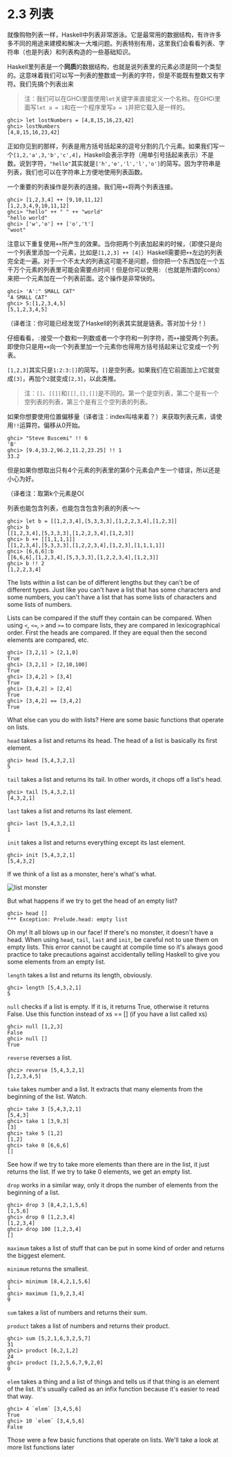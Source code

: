 # 2.3 列表

就像购物列表一样，Haskell中列表非常游泳。它是最常用的数据结构，有许许多多不同的用途来建模和解决一大堆问题。列表特别有用，这里我们会看看列表、字符串（也是列表）和列表构造的一些基础知识。

Haskell里列表是一个**同质**的数据结构，也就是说列表里的元素必须是同一个类型的。这意味着我们可以写一列表的整数或一列表的字符，但是不能既有整数又有字符。我们先搞个列表出来

> 注：我们可以在GHCi里面使用`let`关键字来直接定义一个名称。在GHCi里面写`let a = 1`和在一个程序里写`a = 1`并把它载入是一样的。

    ghci> let lostNumbers = [4,8,15,16,23,42]  
    ghci> lostNumbers  
    [4,8,15,16,23,42]  

正如你见到的那样，列表是用方括号括起来的逗号分割的几个元素。如果我们写一个`[1,2,'a',3,'b','c',4]`，Haskell会表示字符（用单引号括起来表示）不是数。说到字符，`"hello"`其实就是`['h','e','l','l','o']`的简写。因为字符串是列表，我们也可以在字符串上方便地使用列表函数。

一个重要的列表操作是列表的连接。我们用`++`将两个列表连接。

    ghci> [1,2,3,4] ++ [9,10,11,12]  
    [1,2,3,4,9,10,11,12]  
    ghci> "hello" ++ " " ++ "world"  
    "hello world"  
    ghci> ['w','o'] ++ ['o','t']  
    "woot"  

注意以下重复使用`++`所产生的效果。当你把两个列表加起来的时候，（即使只是向一个列表里添加一个元素，比如是`[1,2,3] ++ [4]`）Haskell需要把`++`左边的列表完全走一遍。对于一个不太大的列表这可能不是问题，但你把一个东西加在一个五千万个元素的列表里可能会需要点时间！但是你可以使用`:`（也就是所谓的cons）来把一个元素加在一个列表前面。这个操作是非常快的。

    ghci> 'A':" SMALL CAT"  
    "A SMALL CAT"  
    ghci> 5:[1,2,3,4,5]  
    [5,1,2,3,4,5]  

（译者注：你可能已经发现了Haskell的列表其实就是链表。答对加十分！）

仔细看看，`:`接受一个数和一列数或者一个字符和一列字符，而`++`接受两个列表。即使你只是用`++`向一个列表里加一个元素你也得用方括号括起来让它变成一个列表。

`[1,2,3]`其实只是`1:2:3:[]`的简写。`[]`是空列表。如果我们在它前面加上`3`它就变成`[3]`，再加个`2`就变成`[2,3]`，以此类推。

> 注：`[]`、`[[]]`和`[[],[],[]]`是不同的。第一个是空列表，第二个是有一个空列表的列表，第三个是有三个空列表的列表。

如果你想要使用位置偏移量（译者注：index叫啥来着？）来获取列表元素，请使用`!!`运算符。偏移从0开始。

    ghci> "Steve Buscemi" !! 6  
    'B'  
    ghci> [9.4,33.2,96.2,11.2,23.25] !! 1  
    33.2  

但是如果你想取出只有4个元素的列表里的第6个元素会产生一个错误，所以还是小心为好。

（译者注：取第k个元素是O(

列表也能包含列表，也能包含包含列表的列表～～

    ghci> let b = [[1,2,3,4],[5,3,3,3],[1,2,2,3,4],[1,2,3]]  
    ghci> b  
    [[1,2,3,4],[5,3,3,3],[1,2,2,3,4],[1,2,3]]  
    ghci> b ++ [[1,1,1,1]]  
    [[1,2,3,4],[5,3,3,3],[1,2,2,3,4],[1,2,3],[1,1,1,1]]  
    ghci> [6,6,6]:b  
    [[6,6,6],[1,2,3,4],[5,3,3,3],[1,2,2,3,4],[1,2,3]]  
    ghci> b !! 2  
    [1,2,2,3,4]   

The lists within a list can be of different lengths but they can't be of different types. Just like you can't have a list that has some characters and some numbers, you can't have a list that has some lists of characters and some lists of numbers.

Lists can be compared if the stuff they contain can be compared. When using `<`, `<=`, `>` and `>=` to compare lists, they are compared in lexicographical order. First the heads are compared. If they are equal then the second elements are compared, etc.

    ghci> [3,2,1] > [2,1,0]  
    True  
    ghci> [3,2,1] > [2,10,100]  
    True  
    ghci> [3,4,2] > [3,4]  
    True  
    ghci> [3,4,2] > [2,4]  
    True  
    ghci> [3,4,2] == [3,4,2]  
    True  

What else can you do with lists? Here are some basic functions that operate on lists.

`head` takes a list and returns its head. The head of a list is basically its first element.

    ghci> head [5,4,3,2,1]  
    5   

`tail` takes a list and returns its tail. In other words, it chops off a list's head.

    ghci> tail [5,4,3,2,1]  
    [4,3,2,1]   

`last` takes a list and returns its last element.

    ghci> last [5,4,3,2,1]  
    1   

`init` takes a list and returns everything except its last element.

    ghci> init [5,4,3,2,1]  
    [5,4,3,2]   

If we think of a list as a monster, here's what's what.

![list monster](http://drops.illumer.org/usr/uploads/2014/05/2004517552.png)

But what happens if we try to get the head of an empty list?

    ghci> head []  
    *** Exception: Prelude.head: empty list  

Oh my! It all blows up in our face! If there's no monster, it doesn't have a head. When using `head`, `tail`, `last` and `init`, be careful not to use them on empty lists. This error cannot be caught at compile time so it's always good practice to take precautions against accidentally telling Haskell to give you some elements from an empty list.

`length` takes a list and returns its length, obviously.

    ghci> length [5,4,3,2,1]  
    5  

`null` checks if a list is empty. If it is, it returns True, otherwise it returns False. Use this function instead of xs == [] (if you have a list called xs)

    ghci> null [1,2,3]  
    False  
    ghci> null []  
    True  

`reverse` reverses a list.

    ghci> reverse [5,4,3,2,1]  
    [1,2,3,4,5]  

`take` takes number and a list. It extracts that many elements from the beginning of the list. Watch.

    ghci> take 3 [5,4,3,2,1]  
    [5,4,3]  
    ghci> take 1 [3,9,3]  
    [3]  
    ghci> take 5 [1,2]  
    [1,2]  
    ghci> take 0 [6,6,6]  
    []  

See how if we try to take more elements than there are in the list, it just returns the list. If we try to take 0 elements, we get an empty list.

`drop` works in a similar way, only it drops the number of elements from the beginning of a list.

    ghci> drop 3 [8,4,2,1,5,6]  
    [1,5,6]  
    ghci> drop 0 [1,2,3,4]  
    [1,2,3,4]  
    ghci> drop 100 [1,2,3,4]  
    []   

`maximum` takes a list of stuff that can be put in some kind of order and returns the biggest element.

`minimum` returns the smallest.

    ghci> minimum [8,4,2,1,5,6]  
    1  
    ghci> maximum [1,9,2,3,4]  
    9   

`sum` takes a list of numbers and returns their sum.

`product` takes a list of numbers and returns their product.

    ghci> sum [5,2,1,6,3,2,5,7]  
    31  
    ghci> product [6,2,1,2]  
    24  
    ghci> product [1,2,5,6,7,9,2,0]  
    0   

`elem` takes a thing and a list of things and tells us if that thing is an element of the list. It's usually called as an infix function because it's easier to read that way.

    ghci> 4 `elem` [3,4,5,6]  
    True  
    ghci> 10 `elem` [3,4,5,6]  
    False  

Those were a few basic functions that operate on lists. We'll take a look at more list functions later
